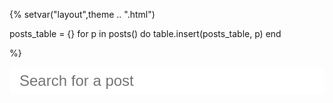 {%
setvar("layout",theme .. ".html")

posts_table = {}
for p in posts() do
	table.insert(posts_table, p)
end

%}

<style>
	input[type=text]#search{
		border: none;
		border-radius: 8px;
		outline: none;
		display: block;
		width: 100%;
		padding: 8px 16px;
		font-size: 24px;
		font-family: "Oswald", sans-serif;
		margin-bottom: 16px;
	}
	.posts{
		background-color: transparent;
		box-shadow: none;
	}
</style>
<input id="search" placeholder="Search for a post" type="text"/>
<div id="results"></div>

<script>
	let posts = [
	{% for i in ipairs(posts_table) do %}
		{
			title: `{{ posts_table[i].title }}`,
			url: `{{ string.gsub(posts_table[i].url,"\\","/") }}`,
			description: `{{ posts_table[i].description }}`
		},
	{% end %}
	];

	search.onkeyup = () => {
		let query = search.value;
		let s = [];
		if(query === ""){
			results.innerHTML = "";
			return;
		}
		for(let i = 0;i < posts.length;i++){
			if(
				posts[i].title.toLowerCase().indexOf(query) !== -1 ||
				posts[i].description.toLowerCase().indexOf(query) !== -1
			){
				s.push(`
					<a href="${posts[i].url}">
					<div class='card'>
						<h3 class='title'>${posts[i].title}</h3>
						<p>
							${posts[i].description}
						</p>
					</div>
					</a>
				`)
			}
		}
		results.innerHTML = s.join("");
	}
</script>
